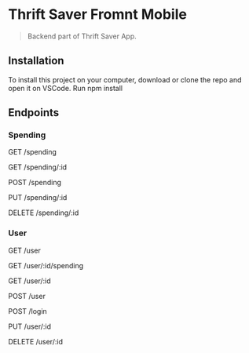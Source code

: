 # Thrift Saver Fromnt Mobile

>Backend part of Thrift Saver App. 

## Installation

To install this project on your computer, download or clone the repo and open it on VSCode.
Run npm install


## Endpoints

### Spending

GET /spending

GET /spending/:id

POST /spending

PUT /spending/:id

DELETE /spending/:id

### User

GET /user

GET /user/:id/spending

GET /user/:id

POST /user

POST /login

PUT /user/:id

DELETE /user/:id